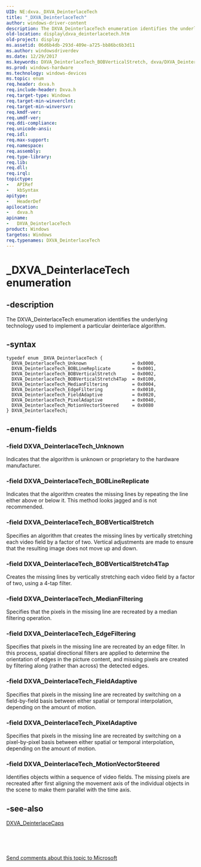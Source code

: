 ```yaml
---
UID: NE:dxva._DXVA_DeinterlaceTech
title: "_DXVA_DeinterlaceTech"
author: windows-driver-content
description: The DXVA_DeinterlaceTech enumeration identifies the underlying technology used to implement a particular deinterlace algorithm.
old-location: display\dxva_deinterlacetech.htm
old-project: display
ms.assetid: 06d6b4db-293d-409e-a725-bb86bc6b3d11
ms.author: windowsdriverdev
ms.date: 12/29/2017
ms.keywords: DXVA_DeinterlaceTech_BOBVerticalStretch, dxva/DXVA_DeinterlaceTech_BOBVerticalStretch, dxva/DXVA_DeinterlaceTech_FieldAdaptive, DXVA_DeinterlaceTech_Unknown, DXVA_DeinterlaceTech, DXVA_DeinterlaceTech_EdgeFiltering, DXVA_DeinterlaceTech_FieldAdaptive, dxva/DXVA_DeinterlaceTech_MotionVectorSteered, dxvaref_ce829a5b-1e09-43e6-b90c-f7501476f280.xml, DXVA_DeinterlaceTech_MedianFiltering, dxva/DXVA_DeinterlaceTech_Unknown, dxva/DXVA_DeinterlaceTech, dxva/DXVA_DeinterlaceTech_MedianFiltering, DXVA_DeinterlaceTech enumeration [Display Devices], display.dxva_deinterlacetech, _DXVA_DeinterlaceTech, dxva/DXVA_DeinterlaceTech_BOBVerticalStretch4Tap, DXVA_DeinterlaceTech_PixelAdaptive, dxva/DXVA_DeinterlaceTech_PixelAdaptive, dxva/DXVA_DeinterlaceTech_EdgeFiltering, dxva/DXVA_DeinterlaceTech_BOBLineReplicate, DXVA_DeinterlaceTech_BOBLineReplicate, DXVA_DeinterlaceTech_MotionVectorSteered, DXVA_DeinterlaceTech_BOBVerticalStretch4Tap
ms.prod: windows-hardware
ms.technology: windows-devices
ms.topic: enum
req.header: dxva.h
req.include-header: Dxva.h
req.target-type: Windows
req.target-min-winverclnt: 
req.target-min-winversvr: 
req.kmdf-ver: 
req.umdf-ver: 
req.ddi-compliance: 
req.unicode-ansi: 
req.idl: 
req.max-support: 
req.namespace: 
req.assembly: 
req.type-library: 
req.lib: 
req.dll: 
req.irql: 
topictype:
-	APIRef
-	kbSyntax
apitype:
-	HeaderDef
apilocation:
-	dxva.h
apiname:
-	DXVA_DeinterlaceTech
product: Windows
targetos: Windows
req.typenames: DXVA_DeinterlaceTech
---
```


# _DXVA_DeinterlaceTech enumeration


## -description


The DXVA_DeinterlaceTech enumeration identifies the underlying technology used to implement a particular deinterlace algorithm.


## -syntax


````
typedef enum _DXVA_DeinterlaceTech { 
  DXVA_DeinterlaceTech_Unknown                 = 0x0000,
  DXVA_DeinterlaceTech_BOBLineReplicate        = 0x0001,
  DXVA_DeinterlaceTech_BOBVerticalStretch      = 0x0002,
  DXVA_DeinterlaceTech_BOBVerticalStretch4Tap  = 0x0100,
  DXVA_DeinterlaceTech_MedianFiltering         = 0x0004,
  DXVA_DeinterlaceTech_EdgeFiltering           = 0x0010,
  DXVA_DeinterlaceTech_FieldAdaptive           = 0x0020,
  DXVA_DeinterlaceTech_PixelAdaptive           = 0x0040,
  DXVA_DeinterlaceTech_MotionVectorSteered     = 0x0080
} DXVA_DeinterlaceTech;
````


## -enum-fields




### -field DXVA_DeinterlaceTech_Unknown

Indicates that the algorithm is unknown or proprietary to the hardware manufacturer. 


### -field DXVA_DeinterlaceTech_BOBLineReplicate

Indicates that the algorithm creates the missing lines by repeating the line either above or below it. This method looks jagged and is not recommended. 


### -field DXVA_DeinterlaceTech_BOBVerticalStretch

Specifies an algorithm that creates the missing lines by vertically stretching each video field by a factor of two. Vertical adjustments are made to ensure that the resulting image does not move up and down. 


### -field DXVA_DeinterlaceTech_BOBVerticalStretch4Tap

Creates the missing lines by vertically stretching each video field by a factor of two, using a 4-tap filter.


### -field DXVA_DeinterlaceTech_MedianFiltering

Specifies that the pixels in the missing line are recreated by a median filtering operation. 


### -field DXVA_DeinterlaceTech_EdgeFiltering

Specifies that pixels in the missing line are recreated by an edge filter. In this process, spatial directional filters are applied to determine the orientation of edges in the picture content, and missing pixels are created by filtering along (rather than across) the detected edges. 


### -field DXVA_DeinterlaceTech_FieldAdaptive

Specifies that pixels in the missing line are recreated by switching on a field-by-field basis between either spatial or temporal interpolation, depending on the amount of motion. 


### -field DXVA_DeinterlaceTech_PixelAdaptive

Specifies that pixels in the missing line are recreated by switching on a pixel-by-pixel basis between either spatial or temporal interpolation, depending on the amount of motion. 


### -field DXVA_DeinterlaceTech_MotionVectorSteered

Identifies objects within a sequence of video fields. The missing pixels are recreated after first aligning the movement axis of the individual objects in the scene to make them parallel with the time axis.


## -see-also

<a href="..\dxva\ns-dxva-_dxva_deinterlacecaps.md">DXVA_DeinterlaceCaps</a>



 

 

<a href="mailto:wsddocfb@microsoft.com?subject=Documentation%20feedback [display\display]:%20DXVA_DeinterlaceTech enumeration%20 RELEASE:%20(12/29/2017)&amp;body=%0A%0APRIVACY STATEMENT%0A%0AWe use your feedback to improve the documentation. We don't use your email address for any other purpose, and we'll remove your email address from our system after the issue that you're reporting is fixed. While we're working to fix this issue, we might send you an email message to ask for more info. Later, we might also send you an email message to let you know that we've addressed your feedback.%0A%0AFor more info about Microsoft's privacy policy, see http://privacy.microsoft.com/en-us/default.aspx." title="Send comments about this topic to Microsoft">Send comments about this topic to Microsoft</a>

